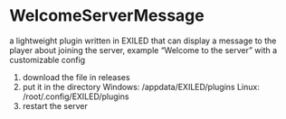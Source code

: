 # WelcomeServerMessage
a lightweight plugin written in EXILED that can display a message to the player about joining the server, example “Welcome to the server” with a customizable config
1) download the file in releases
2) put it in the directory 
Windows:
/appdata/EXILED/plugins
Linux:
/root/.config/EXILED/plugins
3) restart the server
